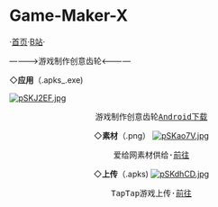 # Game-Maker-X
   ·<a href="https:Metalization.github.io/GameMakerX/">首页</a>·<a href="https://b23.tv/8JP2JWT">B站</a>·

————>游戏制作创意齿轮<————

 ◇<strong>应用</strong>（.apks_.exe)
<body>
    <div class="wrapper">
        <div class="main">
            <div class="container">
                <div class="intro">
                    <div class="user-warp img">
                        <a href="https://imgse.com/i/pSKJ2EF"><img src="https://s1.ax1x.com/2023/01/13/pSKJ2EF.jpg" alt="pSKJ2EF.jpg" border="0" /></a>
                    </div>
    <center>
                            <div id="header"></div>
                            <div id="main">
                                <div class="demo">
                                    <div id="player3" class="aplayer">
                                        <pre class="aplayer-lrc-content">游戏制作创意齿轮<a href="https://www.pgyer.com/NABC">Android下载</a></pre>
 ◇<strong>素材</strong>（.png）
<a href="https://imgse.com/i/pSKao7V"><img src="https://s1.ax1x.com/2023/01/13/pSKao7V.jpg" alt="pSKao7V.jpg" border="0" /></a>
<center>
                            <div id="header"></div>
                            <div id="main">
                                <div class="demo">
                                    <div id="player3" class="aplayer">
                                        <pre class="aplayer-lrc-content">爱给网素材供给·<a href="https://m.aigei.com/game/">前往</a></pre>
 ◇<strong>上传</strong>（.apks)
<a href="https://imgse.com/i/pSKdhCD"><img src="https://s1.ax1x.com/2023/01/13/pSKdhCD.jpg" alt="pSKdhCD.jpg" border="0" /></a>

<center>
                            <div id="header"></div>
                            <div id="main">
                                <div class="demo">
                                    <div id="player3" class="aplayer">
                                        <pre class="aplayer-lrc-content">TapTap游戏上传·<a href="https://developer.taptap.com/?from=nav">前往</a></pre>
